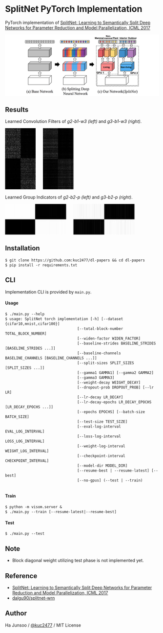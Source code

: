 # SplitNet PyTorch Implementation

PyTorch implementation of [SplitNet: Learning to Semantically Split Deep Networks for Parameter Reduction and Model Parallelization, ICML 2017](http://proceedings.mlr.press/v70/kim17b/kim17b.pdf)

![model-architecture](./arts/model-architecture.png)


## Results

Learned Convolution Filters of *g2-b1-w3 (left)* and *g3-b1-w3 (right)*.

<img width="100" src="arts/g2-b1-w3.jpg" /> <img style="margin-left: 20px;" width="100" src="./arts/g3-b1-w3.jpg" />

Learned Group Indicators of *g2-b2-p (left)* and *g3-b2-p (right)*.

<img height="100" width="200" src="arts/g2-b2-p.jpg" /> <img style="margin-left: 20px;" height="100" width="200" src="./arts/g3-b2-p.jpg" />


## Installation
```
$ git clone https://github.com:kuc2477/dl-papers && cd dl-papers
$ pip install -r requirements.txt
```

## CLI
Implementation CLI is provided by `main.py`.

#### Usage 
```
$ ./main.py --help
$ usage: SplitNet torch implementation [-h] [--dataset {cifar10,mnist,cifar100}]
                                 [--total-block-number TOTAL_BLOCK_NUMBER]
                                 [--widen-factor WIDEN_FACTOR]
                                 [--baseline-strides BASELINE_STRIDES [BASELINE_STRIDES ...]]
                                 [--baseline-channels BASELINE_CHANNELS [BASELINE_CHANNELS ...]]
                                 [--split-sizes SPLIT_SIZES [SPLIT_SIZES ...]]
                                 [--gamma1 GAMMA1] [--gamma2 GAMMA2]
                                 [--gamma3 GAMMA3]
                                 [--weight-decay WEIGHT_DECAY]
                                 [--dropout-prob DROPOUT_PROB] [--lr LR]
                                 [--lr-decay LR_DECAY]
                                 [--lr-decay-epochs LR_DECAY_EPOCHS [LR_DECAY_EPOCHS ...]]
                                 [--epochs EPOCHS] [--batch-size BATCH_SIZE]
                                 [--test-size TEST_SIZE]
                                 [--eval-log-interval EVAL_LOG_INTERVAL]
                                 [--loss-log-interval LOSS_LOG_INTERVAL]
                                 [--weight-log-interval WEIGHT_LOG_INTERVAL]
                                 [--checkpoint-interval CHECKPOINT_INTERVAL]
                                 [--model-dir MODEL_DIR]
                                 [--resume-best | --resume-latest] [--best]
                                 [--no-gpus] (--test | --train)
 
```

#### Train
```
$ python -m visom.server &
$ ./main.py --train [--resume-latest|--resume-best]
```

#### Test
```
$ ./main.py --test
```


## Note
- Block diagonal weight utilizing test phase is not implemented yet.


## Reference
* [SplitNet: Learning to Semantically Split Deep Networks for Parameter Reduction and Model Parallelization, ICML 2017](http://proceedings.mlr.press/v70/kim17b/kim17b.pdf)
* [dalgu90/splitnet-wrn](https://github.com/dalgu90/splitnet-wrn)




## Author
Ha Junsoo / [@kuc2477](https://github.com/kuc2477) / MIT License

